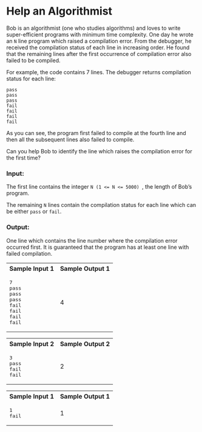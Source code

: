 # Help an Algorithmist 
Bob is an algorithmist (one who studies algorithms) and loves to write super-efficient programs with minimum time complexity. 
One day he wrote an `N` line program which raised a compilation error. 
From the debugger, he received the compilation status of each line in increasing order. 
He found that the remaining lines after the first occurrence of compilation error also failed to be compiled.

For example, the code contains 7 lines. The debugger returns compilation status for each line:

```
pass
pass
pass
fail
fail
fail
fail
```
As you can see, the program first failed to compile at the fourth line and then all the subsequent lines also failed to compile.

Can you help Bob to identify the line which raises the compilation error for the first time? 

### Input:
The first line contains the integer `N (1 <= N <= 5000) `, the length of Bob’s program.

The remaining `N` lines contain the compilation status for each line which can be either `pass` or `fail`.

### Output:
One line which contains the line number where the compilation error occurred first. It is guaranteed that the program has at least one line with failed compilation. 

<table>
    <tr>
        <th>Sample Input 1</th>
        <th>Sample Output 1</th>
    </tr>
    <tr>
        <td>
<pre>
7
pass
pass
pass
fail
fail
fail
fail</pre>
        </td>
        <td>
            4
        </td>
    </tr>
</table>

<table>
    <tr>
        <th>Sample Input 2</th>
        <th>Sample Output 2</th>
    </tr>
    <tr>
        <td>
<pre>
3
pass
fail
fail</pre>
        </td>
        <td>
            2
        </td>
    </tr>
</table>

<table>
    <tr>
        <th>Sample Input 1</th>
        <th>Sample Output 1</th>
    </tr>
    <tr>
        <td>
<pre>
1
fail</pre>
        </td>
        <td>
            1
        </td>
    </tr>
</table>
